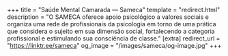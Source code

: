 +++
title = "Saúde Mental Camarada — Sameca"
template = "redirect.html"
description = "O SAMECA oferece apoio psicológico a valores sociais e organiza uma rede de profissionais da psicologia em torno de uma prática que considera o sujeito em sua dimensão social, fortalecendo a categoria profissional e estimulando sua consciência de classe."
[extra]
redirect_url = "https://linktr.ee/sameca"
og_image = "/images/sameca/og-image.jpg"
+++